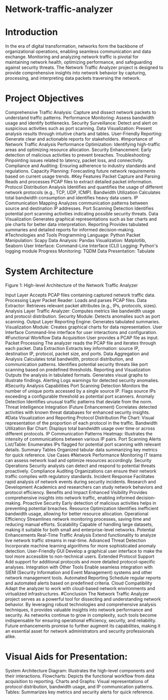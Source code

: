 # Network-traffic-analyzer

# Introduction

In the era of digital transformation, networks form the backbone of organizational operations, enabling seamless communication and data exchange. Monitoring and analyzing network traffic is pivotal for maintaining network health, optimizing performance, and safeguarding against security threats. The Network Traffic Analyzer project is designed to provide comprehensive insights into network behavior by capturing, processing, and interpreting data packets traversing the network.

# Project Objectives

Comprehensive Traffic Analysis: Capture and dissect network packets to understand traffic patterns.
Performance Monitoring: Assess bandwidth usage and identify bottlenecks.
Security Surveillance: Detect and alert on suspicious activities such as port scanning.
Data Visualization: Present analysis results through intuitive charts and tables.
User-Friendly Reporting: Generate clear and actionable reports for stakeholders.
#Importance of Network Traffic Analysis
Performance Optimization: Identifying high-traffic areas and optimizing resource allocation.
Security Enhancement: Early detection of malicious activities to prevent breaches.
Troubleshooting: Pinpointing issues related to latency, packet loss, and connectivity.
Compliance and Auditing: Ensuring adherence to industry standards and regulations.
Capacity Planning: Forecasting future network requirements based on current usage trends.
#Key Features
Packet Capture and Parsing
Reads and processes PCAP files to extract detailed packet information.
Protocol Distribution Analysis
Identifies and quantifies the usage of different network protocols (e.g., TCP, UDP, ICMP).
Bandwidth Utilization
Calculates total bandwidth consumption and identifies heavy data users.
IP Communication Mapping
Analyzes communication patterns between source and destination IP addresses.
Port Scanning Detection
Identifies potential port scanning activities indicating possible security threats.
Data Visualization
Generates graphical representations such as bar charts and pie charts for better data interpretation.
Reporting
Provides tabulated summaries and detailed reports for informed decision-making.
#Technologies and Tools
Programming Language: Python
Packet Manipulation: Scapy
Data Analysis: Pandas
Visualization: Matplotlib, Seaborn
User Interface: Command-Line Interface (CLI)
Logging: Python's logging module
Progress Monitoring: TQDM
Data Presentation: Tabulate

# System Architecture

Figure 1: High-level Architecture of the Network Traffic Analyzer

Input Layer
Accepts PCAP files containing captured network traffic data.
Processing Layer
Packet Reader: Loads and parses PCAP files.
Data Extractor: Retrieves relevant packet attributes (e.g., IPs, protocols, sizes).
Analysis Layer
Traffic Analyzer: Computes metrics like bandwidth usage and protocol distribution.
Security Module: Detects anomalies such as port scanning.
Output Layer
Reporting Engine: Generates tabulated summaries.
Visualization Module: Creates graphical charts for data representation.
User Interface
Command-line interface for user interactions and configuration.
#Functional Workflow
Data Acquisition
User provides a PCAP file as input.
Packet Processing
The analyzer reads the PCAP file and iterates through each packet.
Data Extraction
Extracts key information: source IP, destination IP, protocol, packet size, and ports.
Data Aggregation and Analysis
Calculates total bandwidth, protocol distribution, and communication patterns.
Identifies potential security threats like port scanning based on predefined thresholds.
Reporting and Visualization
Outputs the analysis in tabulated formats.
Generates visual graphs to illustrate findings.
Alerting
Logs warnings for detected security anomalies.
#Security Analysis Capabilities
Port Scanning Detection
Monitors the number of unique ports accessed by a single source IP.
Flags source IPs exceeding a configurable threshold as potential port scanners.
Anomaly Detection
Identifies unusual traffic patterns that deviate from the norm.
Threat Intelligence Integration (Future Enhancement)
Correlates detected activities with known threat databases for enhanced security insights.
#Data Visualization and Reporting
Protocol Distribution
Pie Chart: Visual representation of the proportion of each protocol in the traffic.
Bandwidth Utilization
Bar Chart: Displays total bandwidth usage over time or across different protocols.
IP Communication Patterns
Heatmap: Illustrates the intensity of communications between various IP pairs.
Port Scanning Alerts
List/Table: Enumerates IPs flagged for potential port scanning with relevant details.
Summary Tables
Organized tabular data summarizing key metrics for quick reference.
Use Cases
#Network Performance Monitoring
IT teams can assess network load and optimize resources accordingly.
Security Operations
Security analysts can detect and respond to potential threats proactively.
Compliance Auditing
Organizations can ensure their network traffic complies with regulatory standards.
Incident Response
Facilitates rapid analysis of network events during security incidents.
Research and Development
Academics and researchers can study network behaviors and protocol efficiency.
Benefits and Impact
Enhanced Visibility
Provides comprehensive insights into network traffic, enabling informed decision-making.
Proactive Security
Early detection of malicious activities helps in preventing potential breaches.
Resource Optimization
Identifies inefficient bandwidth usage, allowing for better resource allocation.
Operational Efficiency
Streamlines network monitoring processes, saving time and reducing manual efforts.
Scalability
Capable of handling large datasets, making it suitable for both small and enterprise-level networks.
Potential Enhancements
Real-Time Traffic Analysis
Extend functionality to analyze live network traffic streams in real-time.
Advanced Threat Detection
Incorporate machine learning algorithms for more sophisticated anomaly detection.
User-Friendly GUI
Develop a graphical user interface to make the tool more accessible to non-technical users.
Extended Protocol Support
Add support for additional protocols and more detailed protocol-specific analyses.
Integration with Other Tools
Enable seamless integration with SIEM (Security Information and Event Management) systems and other network management tools.
Automated Reporting
Schedule regular reports and automated alerts based on predefined criteria.
Cloud Compatibility
Adapt the analyzer to work with cloud-based network environments and virtualized infrastructures.
#Conclusion
The Network Traffic Analyzer project serves as a powerful tool for dissecting and understanding network behavior. By leveraging robust technologies and comprehensive analysis techniques, it provides valuable insights into network performance and security. As networks continue to grow in complexity, such tools become indispensable for ensuring operational efficiency, security, and reliability. Future enhancements promise to further augment its capabilities, making it an essential asset for network administrators and security professionals alike.

# Visual Aids for Presentation:

System Architecture Diagram: Illustrates the high-level components and their interactions.
Flowcharts: Depicts the functional workflow from data acquisition to reporting.
Charts and Graphs: Visual representations of protocol distribution, bandwidth usage, and IP communication patterns.
Tables: Summarizes key metrics and security alerts for quick reference.
